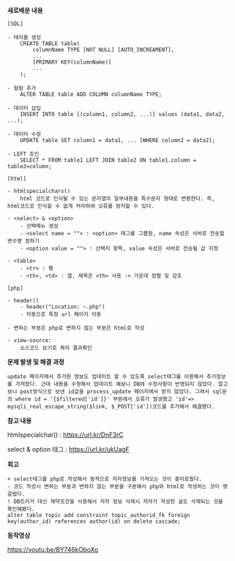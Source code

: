 **새로배운 내용**
    
    [SQL]

    - 테이블 생성
        CREATE TABLE table(
            columnName TYPE [NOT NULL] [AUTO_INCREAMENT],
            ...
            [PRIMARY KEY(columnName)]
            ...
        );

    - 컬럼 추가
        ALTER TABLE table ADD COLUMN columnName TYPE;

    - 데이터 삽입
        INSERT INTO table [(column1, column2, ...)] values (data1, data2, ...);

    - 데이터 수정
        UPDATE table SET column1 = data1, ... [WHERE column2 = data2];

    - LEFT 조인
        SELECT * FROM table1 LEFT JOIN table2 ON table1.column = table2=column;

    [html]

    - htmlspecialchars()
        html 코드로 인식될 수 있는 문자열의 일부내용을 특수문자 형태로 변환한다. 즉, html코드로 인식할 수 없게 처리하여 오류를 방지할 수 있다.
    
    - <select> & <option>
        - 선택메뉴 생성
        - <select name = ""> : <option> 태그를 그룹핑, name 속성은 서버로 전송할 변수명 정하기
        - <option value = ""> : 선택지 항목, value 속성은 서버로 전송될 값 지정

    - <table>
        - <tr> : 행
        - <th>, <td> : 열, 제목은 <th> 사용 -> 가운데 정렬 및 강조

    [php]

    - header()
        - header("Location: ~.php")
        - 자동으로 특정 url 페이지 이동 

    - 변하는 부분은 php로 변하지 않는 부분은 html로 작성
    
    - view-source: 
        소스코드 보기로 쿼리 결과확인

**문제 발생 및 해결 과정**

    update 페이지에서 추가한 정보도 업데이트 할 수 있도록 select태그를 이용해서 추가정보를 가져왔다. 근데 내용을 수정해서 업데이트 해보니 DB에 수정사항이 반영되지 않았다. 알고보니 post방식으로 보낸 id값을 process_update 페이지에서 받지 않았다. 그래서 sql문의 where id = '{$filtered['id']}' 부분에서 오류가 발생했고 'id'=> mysqli_real_escape_string($link, $_POST['id'])코드를 추가해서 해결했다.

**참고 내용** 

htmlspecialchar() : <https://url.kr/DnF3rC>

select & option 태그 : <https://url.kr/ukUagF>

**회고**

    + select태그를 php로 작성해서 동적으로 저자정보를 가져오는 것이 흥미로웠다.
    - 코드 작성시 변하는 부분과 변하지 않는 부분을 구분해서 php와 html로 작성하는 것이 헷갈렸다.
    ! DB트리거 대신 제약조건을 사용해서 저자 정보 삭제시 저자가 작성한 글도 삭제되는 것을 확인해봤다.
    alter table topic add constraint topic_authorid_fk foreign key(author_id) references author(id) on delete cascade;

**동작영상** 

<https://youtu.be/BY746kOboXo>
